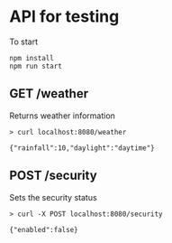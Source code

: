 # API for testing

To start

```
npm install
npm run start
```

## GET /weather

Returns weather information

```
> curl localhost:8080/weather

{"rainfall":10,"daylight":"daytime"}
```

## POST /security

Sets the security status

```
> curl -X POST localhost:8080/security

{"enabled":false}
```
